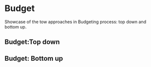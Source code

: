 # Budget 

Showcase of the tow approaches in Budgeting process: top down and bottom up. <br>
## Budget:Top down 

## Budget: Bottom up
